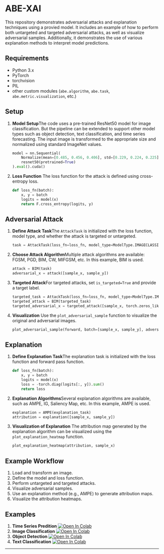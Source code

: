 # ABE-XAI

This repository demonstrates adversarial attacks and explanation techniques using a provied model. It includes an example of how to perform both untargeted and targeted adversarial attacks, as well as visualize adversarial samples. Additionally, it demonstrates the use of various explanation methods to interpret model predictions.

## Requirements

- Python 3.x
- PyTorch
- torchvision
- PIL
- other custom modules (`abe.algorithm`, `abe.task`, `abe.metric.visualization`, etc.)

## Setup

1. **Model Setup**The code uses a pre-trained ResNet50 model for image classification. But the pipeline can be extended to support other model types such as object detection, text classification, and time series forecasting. The input image is transformed to the appropriate size and normalized using standard ImageNet values.

   ```python
   model = nn.Sequential(
       Normalize(mean=[0.485, 0.456, 0.406], std=[0.229, 0.224, 0.225]),
       resnet50(pretrained=True)
   ).eval().cuda()
   ```
2. **Loss Function**
   The loss function for the attack is defined using cross-entropy loss.

   ```python
   def loss_fn(batch):
       x, y = batch
       logits = model(x)
       return F.cross_entropy(logits, y)
   ```

## Adversarial Attack

1. **Define Attack Task**The `AttackTask` is initialized with the loss function, model type, and whether the attack is targeted or untargeted.

   ```python
   task = AttackTask(loss_fn=loss_fn, model_type=ModelType.IMAGECLASSIFICATION, is_targeted=False)
   ```
2. **Choose Attack Algorithm**Multiple attack algorithms are available: FGSM, PGD, BIM, CW, MIFGSM, etc. In this example, BIM is used.

   ```python
   attack = BIM(task)
   adversarial_x = attack([sample_x, sample_y])
   ```
3. **Targeted Attack**For targeted attacks, set `is_targeted=True` and provide a target label.

   ```python
   targeted_task = AttackTask(loss_fn=loss_fn, model_type=ModelType.IMAGECLASSIFICATION, is_targeted=True)
   targeted_attack = BIM(targeted_task)
   targeted_adversarial_x = targeted_attack([sample_x, torch.zeros_like(sample_y)])
   ```
4. **Visualization**
   Use the `plot_adversarial_sample` function to visualize the original and adversarial images.

   ```python
   plot_adversarial_sample(forward, batch=[sample_x, sample_y], adversarial_sample=adversarial_x, model_type=ModelType.IMAGECLASSIFICATION)
   ```

## Explanation

1. **Define Explanation Task**The explanation task is initialized with the loss function and forward pass function.

   ```python
   def loss_fn(batch):
       x, y = batch
       logits = model(x)
       loss = -torch.diag(logits[:, y]).sum()
       return loss
   ```
2. **Explanation Algorithms**Several explanation algorithms are available, such as AMPE, IG, Saliency Map, etc. In this example, AMPE is used.

   ```python
   explanation = AMPE(explanation_task)
   attribution = explanation([sample_x, sample_y])
   ```
3. **Visualization of Explanation**
   The attribution map generated by the explanation algorithm can be visualized using the `plot_explanation_heatmap` function.

   ```python
   plot_explanation_heatmap(attribution, sample_x)
   ```

## Example Workflow

1. Load and transform an image.
2. Define the model and loss function.
3. Perform untargeted and targeted attacks.
4. Visualize adversarial samples.
5. Use an explanation method (e.g., AMPE) to generate attribution maps.
6. Visualize the attribution heatmaps.

## Examples

1. **Time Series Predition**
[![Open In Colab](https://colab.research.google.com/assets/colab-badge.svg)](https://colab.research.google.com/github/LMBTough/ABE-XAI/blob/main/colab/time_series_predition.ipynb)
2. **Image Classification**
[![Open In Colab](https://colab.research.google.com/assets/colab-badge.svg)](https://colab.research.google.com/github/LMBTough/ABE-XAI/blob/main/colab/image_classification.ipynb)
3. **Object Detection**
[![Open In Colab](https://colab.research.google.com/assets/colab-badge.svg)](https://colab.research.google.com/drive/1NKAZGdduhrx5cEbsKmtgWx77tNIFK-OU)
4. **Text Classification**
[![Open In Colab](https://colab.research.google.com/assets/colab-badge.svg)](https://colab.research.google.com/drive/1NKAZGdduhrx5cEbsKmtgWx77tNIFK-OU)
---
